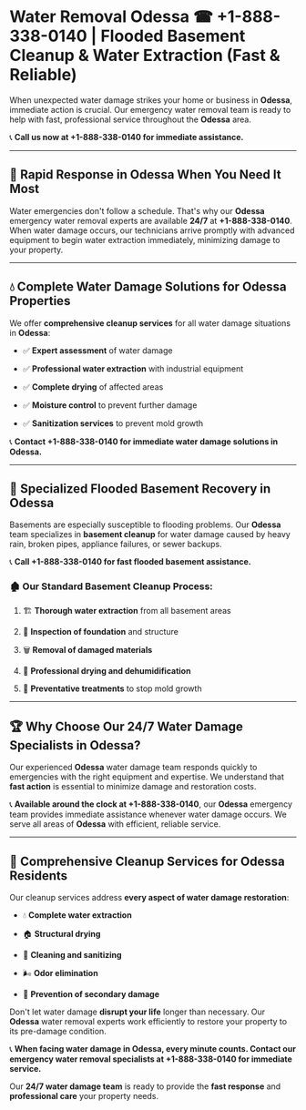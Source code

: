 # Water Removal Odessa ☎ +1-888-338-0140 | Flooded Basement Cleanup & Water Extraction (Fast & Reliable)

When unexpected water damage strikes your home or business in **Odessa**, immediate action is crucial. Our emergency water removal team is ready to help with fast, professional service throughout the **Odessa** area. 

📞 **Call us now at +1-888-338-0140 for immediate assistance.**
---
## 🚀 Rapid Response in Odessa When You Need It Most
Water emergencies don't follow a schedule. That's why our **Odessa** emergency water removal experts are available **24/7** at **+1-888-338-0140**. When water damage occurs, our technicians arrive promptly with advanced equipment to begin water extraction immediately, minimizing damage to your property.
---
## 💧 Complete Water Damage Solutions for Odessa Properties
We offer **comprehensive cleanup services** for all water damage situations in **Odessa**:
- ✅ **Expert assessment** of water damage  
- ✅ **Professional water extraction** with industrial equipment  
- ✅ **Complete drying** of affected areas  
- ✅ **Moisture control** to prevent further damage  
- ✅ **Sanitization services** to prevent mold growth  
📞 **Contact +1-888-338-0140 for immediate water damage solutions in Odessa.**
---
## 🌊 Specialized Flooded Basement Recovery in Odessa
Basements are especially susceptible to flooding problems. Our **Odessa** team specializes in **basement cleanup** for water damage caused by heavy rain, broken pipes, appliance failures, or sewer backups. 
📞 **Call +1-888-338-0140 for fast flooded basement assistance.**
### 🏚️ Our Standard Basement Cleanup Process:
1. 🏗️ **Thorough water extraction** from all basement areas  
2. 🔎 **Inspection of foundation** and structure  
3. 🗑️ **Removal of damaged materials**  
4. 💨 **Professional drying and dehumidification**  
5. 🚫 **Preventative treatments** to stop mold growth  
---
## 🏆 Why Choose Our 24/7 Water Damage Specialists in Odessa?
Our experienced **Odessa** water damage team responds quickly to emergencies with the right equipment and expertise. We understand that **fast action** is essential to minimize damage and restoration costs.
📞 **Available around the clock at +1-888-338-0140**, our **Odessa** emergency team provides immediate assistance whenever water damage occurs. We serve all areas of **Odessa** with efficient, reliable service.
---
## 🧹 Comprehensive Cleanup Services for Odessa Residents
Our cleanup services address **every aspect of water damage restoration**:
- 💧 **Complete water extraction**  
- 🏠 **Structural drying**  
- 🧼 **Cleaning and sanitizing**  
- 🌬️ **Odor elimination**  
- 🚫 **Prevention of secondary damage**  
Don't let water damage **disrupt your life** longer than necessary. Our **Odessa** water removal experts work efficiently to restore your property to its pre-damage condition.
📞 **When facing water damage in Odessa, every minute counts. Contact our emergency water removal specialists at +1-888-338-0140 for immediate service.**
Our **24/7 water damage team** is ready to provide the **fast response** and **professional care** your property needs.
